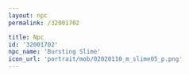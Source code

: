 ```yaml
---
layout: npc
permalink: /32001702

title: Npc
id: '32001702'
npc_name: 'Bursting Slime'
icon_url: 'portrait/mob/02020110_m_slime05_p.png'
---
```

